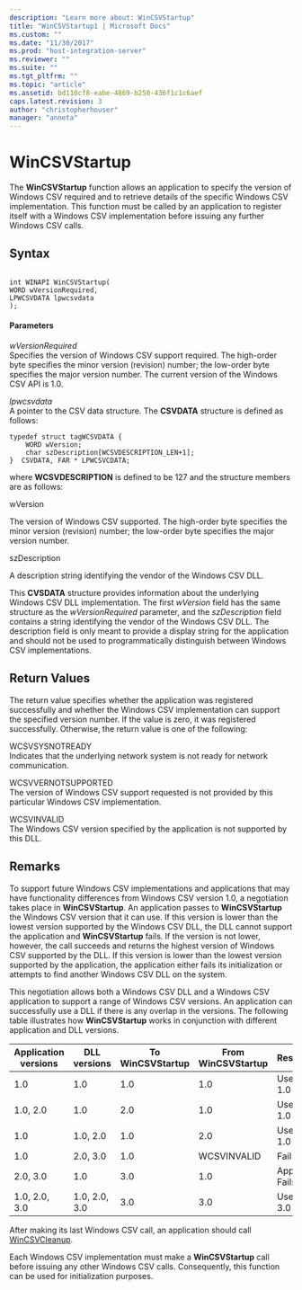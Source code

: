 ```yaml
---
description: "Learn more about: WinCSVStartup"
title: "WinCSVStartup1 | Microsoft Docs"
ms.custom: ""
ms.date: "11/30/2017"
ms.prod: "host-integration-server"
ms.reviewer: ""
ms.suite: ""
ms.tgt_pltfrm: ""
ms.topic: "article"
ms.assetid: bd110cf8-eabe-4869-b250-436f1c1c6aef
caps.latest.revision: 3
author: "christopherhouser"
manager: "anneta"
---
```

# WinCSVStartup
The **WinCSVStartup** function allows an application to specify the version of Windows CSV required and to retrieve details of the specific Windows CSV implementation. This function must be called by an application to register itself with a Windows CSV implementation before issuing any further Windows CSV calls.  
  
## Syntax  
  
```  
  
int WINAPI WinCSVStartup(   
WORD wVersionRequired,  
LPWCSVDATA lpwcsvdata  
);  
```  
  
#### Parameters  
 *wVersionRequired*  
 Specifies the version of Windows CSV support required. The high-order byte specifies the minor version (revision) number; the low-order byte specifies the major version number. The current version of the Windows CSV API is 1.0.  
  
 *lpwcsvdata*  
 A pointer to the CSV data structure. The **CSVDATA** structure is defined as follows:  
  
```  
typedef struct tagWCSVDATA {  
    WORD wVersion;  
    char szDescription[WCSVDESCRIPTION_LEN+1];  
}  CSVDATA, FAR * LPWCSVCDATA;  
```  
  
 where **WCSVDESCRIPTION** is defined to be 127 and the structure members are as follows:  
  
 wVersion  
  
 The version of Windows CSV supported. The high-order byte specifies the minor version (revision) number; the low-order byte specifies the major version number.  
  
 szDescription  
  
 A description string identifying the vendor of the Windows CSV DLL.  
  
 This **CVSDATA** structure provides information about the underlying Windows CSV DLL implementation. The first *wVersion* field has the same structure as the *wVersionRequired* parameter, and the *szDescription* field contains a string identifying the vendor of the Windows CSV DLL. The description field is only meant to provide a display string for the application and should not be used to programmatically distinguish between Windows CSV implementations.  
  
## Return Values  
 The return value specifies whether the application was registered successfully and whether the Windows CSV implementation can support the specified version number. If the value is zero, it was registered successfully. Otherwise, the return value is one of the following:  
  
 WCSVSYSNOTREADY  
 Indicates that the underlying network system is not ready for network communication.  
  
 WCSVVERNOTSUPPORTED  
 The version of Windows CSV support requested is not provided by this particular Windows CSV implementation.  
  
 WCSVINVALID  
 The Windows CSV version specified by the application is not supported by this DLL.  
  
## Remarks  
 To support future Windows CSV implementations and applications that may have functionality differences from Windows CSV version 1.0, a negotiation takes place in **WinCSVStartup**. An application passes to **WinCSVStartup** the Windows CSV version that it can use. If this version is lower than the lowest version supported by the Windows CSV DLL, the DLL cannot support the application and **WinCSVStartup** fails. If the version is not lower, however, the call succeeds and returns the highest version of Windows CSV supported by the DLL. If this version is lower than the lowest version supported by the application, the application either fails its initialization or attempts to find another Windows CSV DLL on the system.  
  
 This negotiation allows both a Windows CSV DLL and a Windows CSV application to support a range of Windows CSV versions. An application can successfully use a DLL if there is any overlap in the versions. The following table illustrates how **WinCSVStartup** works in conjunction with different application and DLL versions.  
  
|Application versions|DLL versions|To WinCSVStartup|From WinCSVStartup|Result|  
|--------------------------|------------------|----------------------|------------------------|------------|  
|1.0|1.0|1.0|1.0|Use 1.0|  
|1.0, 2.0|1.0|2.0|1.0|Use 1.0|  
|1.0|1.0, 2.0|1.0|2.0|Use 1.0|  
|1.0|2.0, 3.0|1.0|WCSVINVALID|Fail|  
|2.0, 3.0|1.0|3.0|1.0|App Fails|  
|1.0, 2.0, 3.0|1.0, 2.0, 3.0|3.0|3.0|Use 3.0|  
  
 After making its last Windows CSV call, an application should call [WinCSVCleanup](../core/wincsvcleanup1.md).  
  
 Each Windows CSV implementation must make a **WinCSVStartup** call before issuing any other Windows CSV calls. Consequently, this function can be used for initialization purposes.
